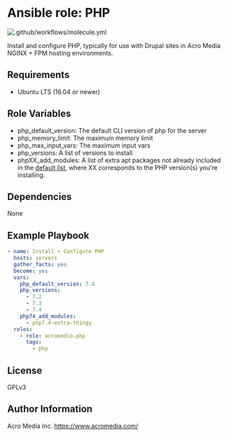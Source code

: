# Ansible role: PHP

![.github/workflows/molecule.yml](https://github.com/AcroMedia/ansible-role-php/workflows/.github/workflows/molecule.yml/badge.svg)

Install and configure PHP, typically for use with Drupal sites in Acro Media NGINX + FPM hosting environments.



## Requirements

* Ubuntu LTS (16.04 or newer)

## Role Variables

* php_default_version: The default CLI version of php for the server
* php_memory_limit: The maximum memory limit
* php_max_input_vars: The maximum input vars
* php_versions: A list of versions to install
* phpXX_add_modules: A list of extra apt packages not already included in the [default list](./defaults/main.yml), where XX corresponds to the PHP version(s) you're installing.

## Dependencies

None

## Example Playbook
```yaml
- name: Install + Configure PHP
  hosts: servers
  gather_facts: yes
  become: yes
  vars:
    php_default_version: 7.4
    php_versions:
      - 7.2
      - 7.3
      - 7.4
    php74_add_modules:
      - php7.4-extra-thingy
  roles:
    - role: acromedia.php
      tags:
        - php
```

## License

GPLv3

## Author Information

Acro Media Inc.
https://www.acromedia.com/
